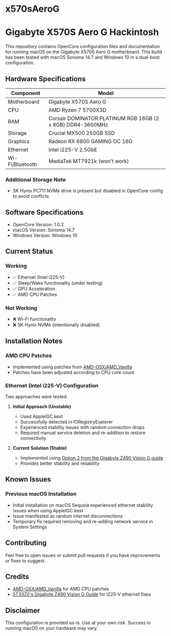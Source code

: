 # x570sAeroG
# Gigabyte X570S Aero G Hackintosh

This repository contains OpenCore configuration files and documentation for running macOS on the Gigabyte X570S Aero G motherboard. This build has been tested with macOS Sonoma 14.7 and Windows 10 in a dual-boot configuration.

## Hardware Specifications

| Component | Model |
|-----------|-------|
| Motherboard | Gigabyte X570S Aero G |
| CPU | AMD Ryzen 7 5700X3D |
| RAM | Corsair DOMINATOR PLATINUM RGB 16GB (2 x 8GB) DDR4-3600MHz |
| Storage | Crucial MX500 250GB SSD |
| Graphics | Radeon RX 6800 GAMING OC 16G |
| Ethernet | Intel i225-V 2.5GbE |
| Wi-Fi/Bluetooth | MediaTek MT7921k (won't work) |

### Additional Storage Note
- SK Hynix PC711 NVMe drive is present but disabled in OpenCore config to avoid conflicts

## Software Specifications

- OpenCore Version: 1.0.2
- macOS Version: Sonoma 14.7
- Windows Version: Windows 10

## Current Status

### Working
- ✅ Ethernet (Intel i225-V)
- ✅ Sleep/Wake functionality (under testing)
- ✅ GPU Acceleration
- ✅ AMD CPU Patches

### Not Working
- ❌ Wi-Fi functionality
- ❌ SK Hynix NVMe (intentionally disabled)

## Installation Notes

### AMD CPU Patches
- Implemented using patches from [AMD-OSX/AMD_Vanilla](https://github.com/AMD-OSX/AMD_Vanilla)
- Patches have been adjusted according to CPU core count

### Ethernet (Intel i225-V) Configuration
Two approaches were tested:

1. **Initial Approach (Unstable)**
   - Used AppleIGC.kext
   - Successfully detected in IORegistryExplorer
   - Experienced stability issues with random connection drops
   - Required manual service deletion and re-addition to restore connectivity

2. **Current Solution (Stable)**
   - Implemented using [Option 2 from the Gigabyte Z490 Vision G guide](https://github.com/5T33Z0/Gigabyte-Z490-Vision-G-Hackintosh-OpenCore/blob/main/I225-V_FIX.md#option-1-using-a-ssdt-with-corrected-header-description)
   - Provides better stability and reliability

## Known Issues

### Previous macOS Installation
- Initial installation on macOS Sequoia experienced ethernet stability issues when using AppleIGC.kext
- Issue manifested as random internet disconnections
- Temporary fix required removing and re-adding network service in System Settings

## Contributing

Feel free to open issues or submit pull requests if you have improvements or fixes to suggest.

## Credits

- [AMD-OSX/AMD_Vanilla](https://github.com/AMD-OSX/AMD_Vanilla) for AMD CPU patches
- [5T33Z0's Gigabyte Z490 Vision G Guide](https://github.com/5T33Z0/Gigabyte-Z490-Vision-G-Hackintosh-OpenCore/) for I225-V ethernet fixes

## Disclaimer

This configuration is provided as-is. Use at your own risk. Success in running macOS on your hardware may vary.
